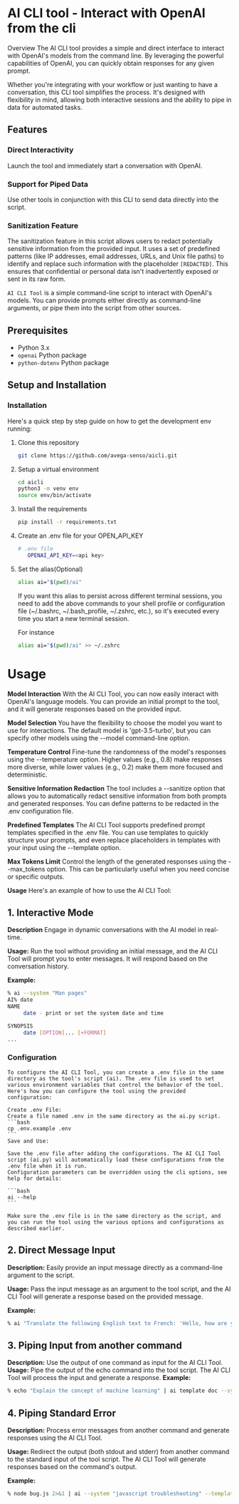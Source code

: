 # AI CLI tool - Interact with OpenAI from the cli

Overview
The AI CLI tool provides a simple and direct interface to interact with OpenAI's models from the command line. By leveraging the powerful capabilities of OpenAI, you can quickly obtain responses for any given prompt.

Whether you're integrating with your workflow or just wanting to have a conversation, this CLI tool simplifies the process. It's designed with flexibility in mind, allowing both interactive sessions and the ability to pipe in data for automated tasks.

## Features
### Direct Interactivity
Launch the tool and immediately start a conversation with OpenAI.
### Support for Piped Data
Use other tools in conjunction with this CLI to send data directly into the script.
### Sanitization Feature
The sanitization feature in this script allows users to redact potentially sensitive information from the provided input. It uses a set of predefined patterns (like IP addresses, email addresses, URLs, and Unix file paths) to identify and replace such information with the placeholder `[REDACTED]`. This ensures that confidential or personal data isn't inadvertently exposed or sent in its raw form.

`AI CLI Tool` is a simple command-line script to interact with OpenAI's models. You can provide prompts either directly as command-line arguments, or pipe them into the script from other sources.

## Prerequisites

- Python 3.x
- `openai` Python package
- `python-dotenv` Python package

## Setup and Installation
### Installation

Here's a quick step by step guide on how to get the development env running:

1. Clone this repository

    ```bash
    git clone https://github.com/avega-senso/aicli.git
    ```
2. Setup a virtual environment

    ```bash
    cd aicli
    python3 -m venv env
    source env/bin/activate
    ```

3. Install the requirements

    ```bash
    pip install -r requirements.txt
    ```

4. Create an .env file for your OPEN_API_KEY

    ```bash
    # .env file
       OPENAI_API_KEY=<api key>
    ```

5. Set the alias(Optional)

    ```bash
    alias ai="$(pwd)/ai"
    ```

    If you want this alias to persist across different terminal sessions, you need to add the above commands to your shell profile or configuration file (~/.bashrc, ~/.bash_profile, ~/.zshrc, etc.), so it's executed every time you start a new terminal session.

    For instance
    ```bash
    alias ai="$(pwd)/ai" >> ~/.zshrc
    ```


# Usage
**Model Interaction**
With the AI CLI Tool, you can now easily interact with OpenAI's language models. You can provide an initial prompt to the tool, and it will generate responses based on the provided input.

**Model Selection**
You have the flexibility to choose the model you want to use for interactions. The default model is 'gpt-3.5-turbo', but you can specify other models using the --model command-line option.

**Temperature Control**
Fine-tune the randomness of the model's responses using the --temperature option. Higher values (e.g., 0.8) make responses more diverse, while lower values (e.g., 0.2) make them more focused and deterministic.

**Sensitive Information Redaction**
 The tool includes a --sanitize option that allows you to automatically redact sensitive information from both prompts and generated responses. You can define patterns to be redacted in the .env configuration file.

**Predefined Templates** The AI CLI Tool supports predefined prompt templates specified in the .env file. You can use templates to quickly structure your prompts, and even replace placeholders in templates with your input using the --template option.

**Max Tokens Limit** Control the length of the generated responses using the --max_tokens option. This can be particularly useful when you need concise or specific outputs.

**Usage**
Here's an example of how to use the AI CLI Tool:



## 1. Interactive Mode
**Description** Engage in dynamic conversations with the AI model in real-time.

**Usage:** Run the tool without providing an initial message, and the AI CLI Tool will prompt you to enter messages. It will respond based on the conversation history.

**Example:**
  ```bash
% ai --system "Man pages"
AI% date
NAME
       date - print or set the system date and time

SYNOPSIS
       date [OPTION]... [+FORMAT]
...
```

### Configuration

    To configure the AI CLI Tool, you can create a .env file in the same directory as the tool's script (ai). The .env file is used to set various environment variables that control the behavior of the tool. Here's how you can configure the tool using the provided configuration:

    Create .env File:
    Create a file named .env in the same directory as the ai.py script.
    ```bash
    cp .env.example .env
    ```
    Save and Use:

    Save the .env file after adding the configurations. The AI CLI Tool script (ai.py) will automatically load these configurations from the .env file when it is run.
    Configuration parameters can be overridden using the cli options, see help for details:

    ```bash
    ai --help
    ```

    Make sure the .env file is in the same directory as the script, and you can run the tool using the various options and configurations as described earlier.

## 2. Direct Message Input
**Description:** Easily provide an input message directly as a command-line argument to the script.

**Usage:** Pass the input message as an argument to the tool script, and the AI CLI Tool will generate a response based on the provided message.

**Example:**
  ```bash
% ai "Translate the following English text to French: 'Hello, how are you?'" --template doc --system html
```
## 3. Piping Input from another command
**Description:** Use the output of one command as input for the AI CLI Tool.
**Usage:** Pipe the output of the echo command into the tool script. The AI CLI Tool will process the input and generate a response.
**Example:**
  ```bash
% echo "Explain the concept of machine learning" | ai template doc --system md 
```
## 4. Piping Standard Error
**Description:** Process error messages from another command and generate responses using the AI CLI Tool.

**Usage:** Redirect the output (both stdout and stderr) from another command to the standard input of the tool script. The AI CLI Tool will generate responses based on the command's output.

**Example:**
  ```bash
% node bug.js 2>&1 | ai --system "javascript troubleshooting" --template ERROR
```
